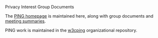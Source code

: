 Privacy Interest Group Documents

The [PING homepage](https://www.w3.org/Privacy/IG/) is maintained here, along with group documents and [meeting summaries](https://github.com/w3c/ping/tree/master/summaries). 

PING work is maintained in the [w3cping](https://github.com/w3cping) organizational repository. 
